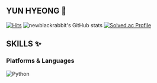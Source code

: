 ## YUN HYEONG 🍓

[![Hits](https://hits.seeyoufarm.com/api/count/incr/badge.svg?url=https%3A%2F%2Fgithub.com%2Fnewblackrabbit&count_bg=%23FCC4DC&title_bg=%23FF77B2&icon=&icon_color=%23F2EBEB&title=hits&edge_flat=false)](https://hits.seeyoufarm.com)
![newblackrabbit's GitHub stats](https://github-readme-stats.vercel.app/api?username=newblackrabbit&show_icons=true&theme=radical)
[![Solved.ac Profile](http://mazassumnida.wtf/api/v2/generate_badge?boj=cholyounhyeong)](https://solved.ac/cholyounhyeong/)
## SKILLS ✨
### Platforms & Languages
![Python](https://img.shields.io/badge/Python-3776AB.svg?&style=for-the-badge&logo=Python&logoColor=white)
